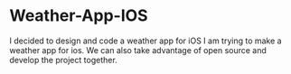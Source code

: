 # Weather-App-IOS
I decided to design and code a weather app for iOS
I am trying to make a weather app for ios. 
We can also take advantage of open source and develop the project together.
